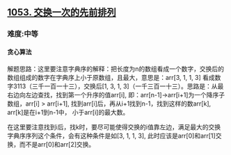 <h2><a href="https://leetcode.cn/problems/previous-permutation-with-one-swap/submissions/">1053. 交换一次的先前排列</a></h2>
<h3>难度:中等</h3>
<h4>贪心算法</h4>
<p>解题思路：这里要注意字典序的解释：把长度为n的数组看成一个数字，交换后的数组组成的数字在字典序上小于原数组，且最大，意思是：arr[3, 1, 1, 3]
看成数字3113（三千一百一十三），交换后[1, 3, 1, 3]（一千三百一十三）。思路是：从最右边向左边查找，找到第一个升序的值arr[i], 
即：arr[n-1]->arr[i+1]为一个降序子数组，arr[i] > arr[i+1], 找到arr[i]后，再从i+1找到n-1，找到这样的数arr[k], arr[k]是在i+1到n-1中，
小于arr[i]的最大数。</p>
<p>在这里要注意找到i后，找k时，要尽可能使得交换的i值靠左边，满足最大的交换字典序序列这个条件，会有这种条件是如[3, 1, 1, 3], 
此时应该是arr[0]和arr[1]交换，而不是arr[0]和arr[2]交换。</p>
